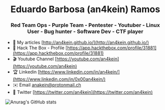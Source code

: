 <h1 align="center">Eduardo Barbosa (an4kein) Ramos</h1>
<h3 align="center">Red Team Ops - Purple Team - Pentester - Youtuber - Linux User - Bug hunter - Software Dev - CTF player</h3>

- 📝 My articles [http://an4kein.github.io/](http://an4kein.github.io/)
- 🔋  Hack The Box - Profile [https://app.hackthebox.com/profile/31881](https://app.hackthebox.com/profile/31881)
- 🎬 Youtube Channel [https://youtube.com/an4kein](https://youtube.com/an4kein)
- 🏆 Linkedin [https://www.linkedin.com/in/an4kein/](https://www.linkedin.com/in/0x00an4kein/)
- ✉️ Email anakein@protonmail.ch
- 📲 Twitter [https://twitter.com/an4kein](https://twitter.com/an4kein)

![Anurag's GitHub stats](https://github-readme-stats.vercel.app/api?username=an4kein&show_icons=true&theme=transparent)


<!--
**an4kein/an4kein** is a ✨ _special_ ✨ repository because its `README.md` (this file) appears on your GitHub profile.

Here are some ideas to get you started:

- 🔭 I’m currently working on ...
- 🌱 I’m currently learning ...
- 👯 I’m looking to collaborate on ...
- 🤔 I’m looking for help with ...
- 💬 Ask me about ...
- 📫 How to reach me: ...
- 😄 Pronouns: ...
- ⚡ Fun fact: ...
-->
